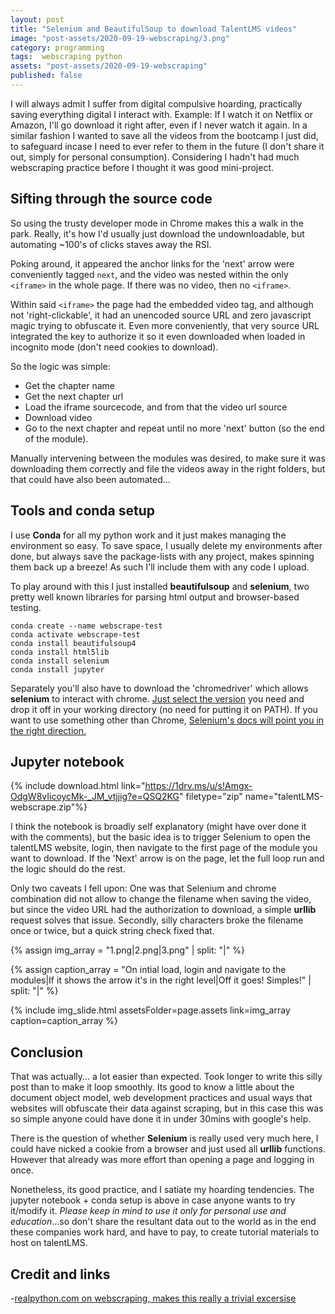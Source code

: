 ```yaml
---
layout: post
title: "Selenium and BeautifulSoup to download TalentLMS videos"
image: "post-assets/2020-09-19-webscraping/3.png"
category: programming
tags:  webscraping python
assets: "post-assets/2020-09-19-webscraping"
published: false
---
```


I will always admit I suffer from digital compulsive hoarding, practically saving everything digital I interact with. Example: If I watch it on Netflix or Amazon, I'll go download it right after, even if I never watch it again. In a similar fashion I wanted to save all the videos from the bootcamp I just did, to safeguard incase I need to ever refer to them in the future (I don't share it out, simply for personal consumption). Considering I hadn't had much webscraping practice before I thought it was good mini-project.

## Sifting through the source code
So using the trusty developer mode in Chrome makes this a walk in the park. Really, it's how I'd usually just download the undownloadable, but automating ~100's of clicks staves away the RSI.

Poking around, it appeared the anchor links for the 'next' arrow were conveniently tagged `next`, and the video was nested within the only `<iframe>` in the whole page. If there was no video, then no `<iframe>`.

Within said `<iframe>` the page had the embedded video tag, and although not 'right-clickable', it had an unencoded source URL and zero javascript magic trying to obfuscate it. Even more conveniently, that very source URL integrated the key to authorize it so it even downloaded when loaded in incognito mode (don't need cookies to download).


So the logic was simple:
- Get the chapter name
- Get the next chapter url
- Load the iframe sourcecode, and from that the video url source
- Download video
- Go to the next chapter and repeat until no more 'next' button (so the end of the module).

Manually intervening between the modules was desired, to make sure it was downloading them correctly and file the videos away in the right folders, but that could have also been automated...

## Tools and conda setup
I use **Conda** for all my python work and it just makes managing the environment so easy. To save space, I usually delete my environments after done, but always save the package-lists with any project, makes spinning them back up a breeze! As such I'll include them with any code I upload.

To play around with this I just installed **beautifulsoup** and **selenium**, two pretty well known libraries for parsing html output and browser-based testing.

```
conda create --name webscrape-test
conda activate webscrape-test
conda install beautifulsoup4
conda install html5lib
conda install selenium
conda install jupyter
```

Separately you'll also have to download the 'chromedriver' which allows **selenium** to interact with chrome. [Just select the version](https://sites.google.com/a/chromium.org/chromedriver/downloads) you need and drop it off in your working directory (no need for putting it on PATH). If you want to use something other than Chrome, [Selenium's docs will point you in the right direction.](https://www.selenium.dev/selenium/docs/api/py/index.html#drivers)

## Jupyter notebook
{% include download.html link="https://1drv.ms/u/s!Amgx-OdgW8vIicoycMk-_JM_vtjjig?e=QSQ2KG" filetype="zip" name="talentLMS-webscrape.zip"%}

I think the notebook is broadly self explanatory (might have over done it with the comments), but the basic idea is to trigger Selenium to open the talentLMS website, login, then navigate to the first page of the module you want to download. If the 'Next' arrow is on the page, let the full loop run and the logic should do the rest.

Only two caveats I fell upon: One was that Selenium and chrome combination did not allow to change the filename when saving the video, but since the video URL had the authorization to download, a simple **urllib** request solves that issue. Secondly, silly characters broke the filename once or twice, but a quick string check fixed that.

{% assign img_array = "1.png|2.png|3.png" | split: "|" %}

{% assign caption_array = "On intial load, login and navigate to the modules|If it shows the arrow it's in the right level|Off it goes! Simples!" | split: "|" %}

{% include img_slide.html assetsFolder=page.assets link=img_array caption=caption_array %}

## Conclusion
That was actually... a lot easier than expected. Took longer to write this silly post than to make it loop smoothly. Its good to know a little about the document object model, web development practices and usual ways that websites will obfuscate their data against scraping, but in this case this was so simple anyone could have done it in under 30mins with google's help.

There is the question of whether **Selenium** is really used very much here, I could have nicked a cookie from a browser and just used all **urllib** functions. However that already was more effort than opening a page and logging in once.

Nonetheless, its good practice, and I satiate my hoarding tendencies. The jupyter notebook + conda setup is above in case anyone wants to try it/modify it. *Please keep in mind to use it only for personal use and education*...so don't share the resultant data out to the world as in the end these companies work hard, and have to pay, to create tutorial materials to host on talentLMS.

## Credit and links
-[realpython.com on webscraping, makes this really a trivial excersise](https://realpython.com/beautiful-soup-web-scraper-python)
